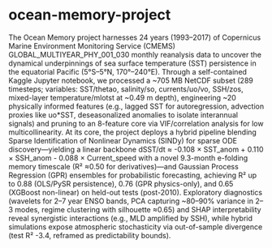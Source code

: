 # ocean-memory-project

The Ocean Memory project harnesses 24 years (1993–2017) of Copernicus Marine Environment Monitoring Service (CMEMS) GLOBAL_MULTIYEAR_PHY_001_030 monthly reanalysis data to uncover the dynamical underpinnings of sea surface temperature (SST) persistence in the equatorial Pacific (5°S–5°N, 170°–240°E). Through a self-contained Kaggle Jupyter notebook, we processed a ~705 MB NetCDF subset (289 timesteps; variables: SST/thetao, salinity/so, currents/uo/vo, SSH/zos, mixed-layer temperature/mlotst at ~0.49 m depth), engineering ~20 physically informed features (e.g., lagged SST for autoregression, advection proxies like uo*SST, deseasonalized anomalies to isolate interannual signals) and pruning to an 8-feature core via VIF/correlation analysis for low multicollinearity.
At its core, the project deploys a hybrid pipeline blending Sparse Identification of Nonlinear Dynamics (SINDy) for sparse ODE discovery—yielding a linear backbone dSST/dt ≈ -0.108 × SST_anom + 0.110 × SSH_anom - 0.088 × Current_speed with a novel 9.3-month e-folding memory timescale (R² ≈0.50 for derivatives)—and Gaussian Process Regression (GPR) ensembles for probabilistic forecasting, achieving R² up to 0.88 (OLS/PySR persistence), 0.76 (GPR physics-only), and 0.65 (XGBoost non-linear) on held-out tests (post-2010). Exploratory diagnostics (wavelets for 2–7 year ENSO bands, PCA capturing ~80–90% variance in 2–3 modes, regime clustering with silhouette ≈0.65) and SHAP interpretability reveal synergistic interactions (e.g., MLD amplified by SSH), while hybrid simulations expose atmospheric stochasticity via out-of-sample divergence (test R² -3.4, reframed as predictability bounds).
